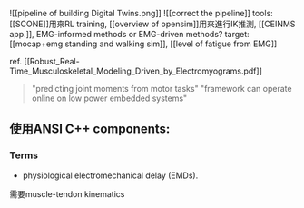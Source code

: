 ![[pipeline of building Digital Twins.png]]
![[correct the pipeline]]
tools: [[SCONE]]用來RL training, [[overview of opensim]]用來進行IK推測, [[CEINMS app.]], EMG-informed methods or EMG-driven methods?
target: [[mocap+emg standing and walking sim]], [[level of fatigue from EMG]]

ref. [[Robust_Real-Time_Musculoskeletal_Modeling_Driven_by_Electromyograms.pdf]]
>"predicting joint moments from motor tasks"
>"framework can operate online on low power embedded systems"

使用ANSI C++
components:
- 

### Terms
- physiological electromechanical delay (EMDs).


需要muscle-tendon kinematics